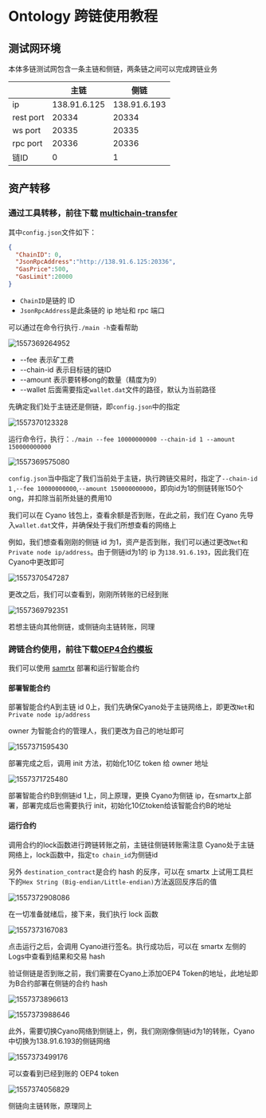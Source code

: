 # Ontology 跨链使用教程



## 测试网环境

本体多链测试网包含一条主链和侧链，两条链之间可以完成跨链业务

|           | 主链         | 侧链         |
| --------- | ------------ | ------------ |
| ip        | 138.91.6.125 | 138.91.6.193 |
| rest port | 20334        | 20334        |
| ws port   | 20335        | 20335        |
| rpc port  | 20336        | 20336        |
| 链ID      | 0            | 1            |



## 资产转移

### 通过工具转移，前往下载 [multichain-transfer ](https://github.com/siovanus/multichain-transfer)

其中`config.json`文件如下：

```json
{
  "ChainID": 0,
  "JsonRpcAddress":"http://138.91.6.125:20336",
  "GasPrice":500,
  "GasLimit":20000
}
```

- `ChainID`是链的 ID
- `JsonRpcAddress`是此条链的 ip 地址和 rpc 端口



可以通过在命令行执行`./main -h`查看帮助

![1557369264952](C:\Users\dell\AppData\Roaming\Typora\typora-user-images\1557369264952.png)

- --fee 表示矿工费
- --chain-id 表示目标链的链ID
- --amount 表示要转移ong的数量（精度为9）
- --wallet 后面需要指定`wallet.dat`文件的路径，默认为当前路径



先确定我们处于主链还是侧链，即`config.json`中的指定

![1557370123328](C:\Users\dell\AppData\Roaming\Typora\typora-user-images\1557370123328.png)



运行命令行，执行：```./main --fee 10000000000 --chain-id 1 --amount 150000000000```

![1557369575080](C:\Users\dell\AppData\Roaming\Typora\typora-user-images\1557369575080.png)



`config.json`当中指定了我们当前处于主链，执行跨链交易时，指定了`--chain-id 1` ,`--fee 10000000000`,`--amount 150000000000`，即向id为1的侧链转账150个 ong，并扣除当前所处链的费用10



我们可以在 Cyano 钱包上，查看余额是否到账，在此之前，我们在 Cyano 先导入`wallet.dat`文件，并确保处于我们所想查看的网络上

例如，我们想查看刚刚的侧链 id 为1，资产是否到账，我们可以通过更改`Net`和`Private node ip/address`。由于侧链id为1的 ip 为`138.91.6.193`，因此我们在Cyano中更改即可

![1557370547287](C:\Users\dell\AppData\Roaming\Typora\typora-user-images\1557370547287.png)



更改之后，我们可以查看到，刚刚所转账的已经到账

![1557369792351](C:\Users\dell\AppData\Roaming\Typora\typora-user-images\1557369792351.png)



若想主链向其他侧链，或侧链向主链转账，同理





### 跨链合约使用，前往下载[OEP4合约模板](https://github.com/siovanus/multiChainContract/tree/master/OEP4-template)

我们可以使用 [samrtx](https://smartx.ont.io) 部署和运行智能合约



#### 部署智能合约

部署智能合约A到主链 id 0上，我们先确保Cyano处于主链网络上，即更改`Net`和`Private node ip/address`

owner 为智能合约的管理人，我们更改为自己的地址即可

![1557371595430](C:\Users\dell\AppData\Roaming\Typora\typora-user-images\1557371595430.png)

部署完成之后，调用 init 方法，初始化10亿 token 给 owner 地址

![1557371725480](C:\Users\dell\AppData\Roaming\Typora\typora-user-images\1557371725480.png)



部署智能合约B到侧链id 1上，同上原理，更换 Cyano为侧链 ip，在smartx上部署，部署完成后也需要执行 init，初始化10亿token给该智能合约B的地址





#### 运行合约

调用合约的lock函数进行跨链转账之前，主链往侧链转账需注意 Cyano处于主链网络上，lock函数中，指定`to chain_id`为侧链id

另外 `destination_contract`是合约 hash 的反序，可以在 smartx 上试用工具栏下的`Hex String (Big-endian/Little-endian)`方法返回反序后的值

![1557372908086](C:\Users\dell\AppData\Roaming\Typora\typora-user-images\1557372908086.png)

在一切准备就绪后，接下来，我们执行 lock 函数

![1557373167083](C:\Users\dell\AppData\Roaming\Typora\typora-user-images\1557373167083.png)

点击运行之后，会调用 Cyano进行签名。执行成功后，可以在 smartx 左侧的 Logs中查看到结果和交易 hash



验证侧链是否到账之前，我们需要在Cyano上添加OEP4 Token的地址，此地址即为B合约部署在侧链的合约 hash

![1557373896613](C:\Users\dell\AppData\Roaming\Typora\typora-user-images\1557373896613.png)

![1557373988646](C:\Users\dell\AppData\Roaming\Typora\typora-user-images\1557373988646.png)







此外，需要切换Cyano网络到侧链上，例，我们刚刚像侧链id为1的转账，Cyano中切换为138.91.6.193的侧链网络

![1557373499176](C:\Users\dell\AppData\Roaming\Typora\typora-user-images\1557373499176.png)



可以查看到已经到账的 OEP4 token

![1557374056829](C:\Users\dell\AppData\Roaming\Typora\typora-user-images\1557374056829.png)





侧链向主链转账，原理同上